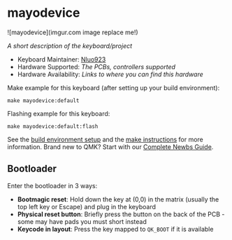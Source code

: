 # mayodevice

![mayodevice](imgur.com image replace me!)

*A short description of the keyboard/project*

* Keyboard Maintainer: [Nluo923](https://github.com/Nluo923)
* Hardware Supported: *The PCBs, controllers supported*
* Hardware Availability: *Links to where you can find this hardware*

Make example for this keyboard (after setting up your build environment):

    make mayodevice:default

Flashing example for this keyboard:

    make mayodevice:default:flash

See the [build environment setup](https://docs.qmk.fm/#/getting_started_build_tools) and the [make instructions](https://docs.qmk.fm/#/getting_started_make_guide) for more information. Brand new to QMK? Start with our [Complete Newbs Guide](https://docs.qmk.fm/#/newbs).

## Bootloader

Enter the bootloader in 3 ways:

* **Bootmagic reset**: Hold down the key at (0,0) in the matrix (usually the top left key or Escape) and plug in the keyboard
* **Physical reset button**: Briefly press the button on the back of the PCB - some may have pads you must short instead
* **Keycode in layout**: Press the key mapped to `QK_BOOT` if it is available
